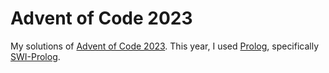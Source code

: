 # Advent of Code 2023

My solutions of [Advent of Code 2023](https://adventofcode.com/2023).
This year, I used [Prolog](https://en.wikipedia.org/wiki/Prolog),
specifically [SWI-Prolog](https://www.swi-prolog.org/).
